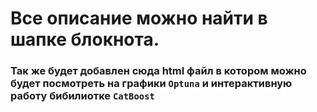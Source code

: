 # Все описание можно найти в шапке блокнота.
### Так же будет добавлен сюда html файл в котором можно будет посмотреть на графики `Optuna` и интерактивную работу бибилиотке `CatBoost`
